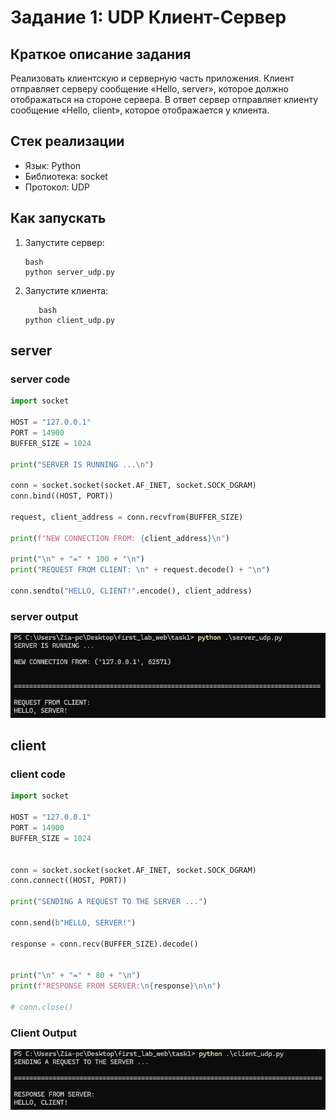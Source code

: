 # Задание 1: UDP Клиент-Сервер

## Краткое описание задания

Реализовать клиентскую и серверную часть приложения. Клиент отправляет серверу сообщение «Hello, server», которое должно отображаться на стороне сервера. В ответ сервер отправляет клиенту сообщение «Hello, client», которое отображается у клиента.

## Стек реализации

- Язык: Python
- Библиотека: socket
- Протокол: UDP

## Как запускать

1. Запустите сервер:

   ```
   bash
   python server_udp.py
   ```

2. Запустите клиента:

   ```
      bash
   python client_udp.py
   ```

## server

### server code

```python
import socket

HOST = "127.0.0.1"
PORT = 14900
BUFFER_SIZE = 1024

print("SERVER IS RUNNING ...\n")

conn = socket.socket(socket.AF_INET, socket.SOCK_DGRAM)
conn.bind((HOST, PORT))

request, client_address = conn.recvfrom(BUFFER_SIZE)

print(f"NEW CONNECTION FROM: {client_address}\n")

print("\n" + "=" * 100 + "\n")
print("REQUEST FROM CLIENT: \n" + request.decode() + "\n")

conn.sendto("HELLO, CLIENT!".encode(), client_address)
```

### server output

![image alt](images/task1_server.png)

## client

### client code

```python
import socket

HOST = "127.0.0.1"
PORT = 14900
BUFFER_SIZE = 1024


conn = socket.socket(socket.AF_INET, socket.SOCK_DGRAM)
conn.connect((HOST, PORT))

print("SENDING A REQUEST TO THE SERVER ...")

conn.send(b"HELLO, SERVER!")

response = conn.recv(BUFFER_SIZE).decode()


print("\n" + "=" * 80 + "\n")
print(f"RESPONSE FROM SERVER:\n{response}\n\n")

# conn.close()

```

### Client Output

![client Output](images/task1_client.png)
